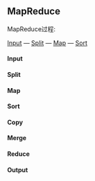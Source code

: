 ## MapReduce

MapReduce过程:

[Input](#Input)  —  [Split](#Split)  —  [Map](#Map)  —  [Sort](#Sort)

#### Input

#### Split

#### Map

#### Sort

#### Copy

#### Merge

#### Reduce

#### Output
